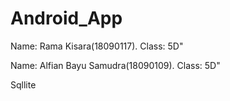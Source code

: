 # Android_App
 Name: Rama Kisara(18090117). Class: 5D" 
 
 
 
 Name: Alfian Bayu Samudra(18090109). Class: 5D"
 
Sqllite
